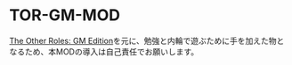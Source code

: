 # TOR-GM-MOD

[The Other Roles: GM Edition](https://github.com/yukinogatari/TheOtherRoles-GM)を元に、勉強と内輪で遊ぶために手を加えた物となるため、本MODの導入は自己責任でお願いします。

<!--
# Releases
| Among Us - Version | GM Edition Ver. | Mod Version | Link |
|----------|-------------|-------------|-----------------|
| 2022.3.29s | v3.5.5.1 GM | | 
-->
